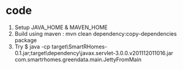 code
====
1. Setup JAVA_HOME & MAVEN_HOME
2. Build using maven : mvn clean dependency:copy-dependencies package
3. Try $ java -cp target\SmartRHomes-0.1.jar;target\dependency\javax.servlet-3.0.0.v201112011016.jar com.smartrhomes.greendata.main.JettyFromMain
